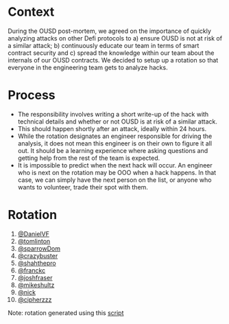 
# Context
During the OUSD post-mortem, we agreed on the importance of quickly analyzing attacks on other Defi protocols to a) ensure OUSD is not at risk of a similar attack; b) continuously educate our team in terms of smart contract security and c) spread the knowledge within our team about the internals of our OUSD contracts.
We decided to setup up a rotation so that everyone in the engineering team gets to analyze hacks.

# Process
 - The responsibility involves writing a short write-up of the hack with technical details and whether or not OUSD is at risk of a similar attack.
 - This should happen shortly after an attack, ideally within 24 hours.
 - While the rotation designates an engineer responsible for driving the analysis, it does not mean this engineer is on their own to figure it all out. It should be a learning experience where asking questions and getting help from the rest of the team is expected.
 - It is impossible to predict when the next hack will occur. An engineer who is next on the rotation may be OOO when a hack happens. In that case, we can simply have the next person on the list, or anyone who wants to volunteer, trade their spot with them.

# Rotation
  1. [@DanielVF](https://github.com/DanielVF)
  1. [@tomlinton](https://github.com/tomlinton)
  1. [@sparrowDom](https://github.com/sparrowDom)
  1. [@crazybuster](https://github.com/crazybuster)
  1. [@shahthepro](https://github.com/shahthepro)
  1. [@franckc](https://github.com/franckc)
  1. [@joshfraser](https://github.com/joshfraser)
  1. [@mikeshultz](https://github.com/mikeshultz)
  1. [@nick](https://github.com/nick)
  1. [@cipherzzz](https://github.com/cipherzzz)

Note: rotation generated using this [script](https://gist.github.com/franckc/052f5a802f294683453e2578867ad90b)
